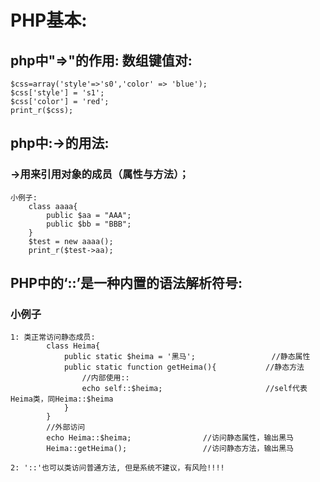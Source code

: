 ﻿# PHP基本:		

## php中"=>"的作用: 数组键值对:
```  
$css=array('style'=>'s0','color' => 'blue');
$css['style'] = 's1';
$css['color'] = 'red';
print_r($css);

```



## php中:->的用法:
### ->用来引用对象的成员（属性与方法）；
```  
小例子:
	class aaaa{
		public $aa = "AAA";
		public $bb = "BBB";
	}
	$test = new aaaa();
	print_r($test->aa);

```


	
## PHP中的‘::’是一种内置的语法解析符号:
### 小例子	
```  
1: 类正常访问静态成员:
		class Heima{
			public static $heima = '黑马';                 //静态属性
			public static function getHeima(){           //静态方法
				//内部使用::
				echo self::$heima;                       //self代表Heima类，同Heima::$heima
			}
		}
		//外部访问
		echo Heima::$heima;                //访问静态属性，输出黑马
		Heima::getHeima();                 //访问静态方法，输出黑马
		
2: '::'也可以类访问普通方法, 但是系统不建议，有风险!!!!	

```
